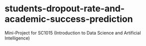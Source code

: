# students-dropout-rate-and-academic-success-prediction
Mini-Project for SC1015 (Introduction to Data Science and Artificial Intelligence)

